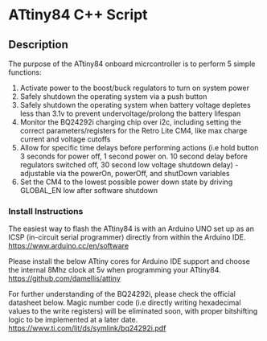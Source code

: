 # ATtiny84 C++ Script

## Description
The purpose of the ATtiny84 onboard micrcontroller is to perform 5 simple functions: 

1) Activate power to the boost/buck regulators to turn on system power 
2) Safely shutdown the operating system via a push button 
3) Safely shutdown the operating system when battery voltage depletes less than 3.1v to prevent undervoltage/prolong the battery lifespan
4) Monitor the BQ24292i charging chip over i2c, including setting the correct parameters/registers for the Retro Lite CM4, like max charge current and voltage cutoffs
5) Allow for specific time delays before performing actions (i.e hold button 3 seconds for power off, 1 second power on. 10 second delay before regulators switched off, 30 second low voltage shutdown delay) - adjustable via the powerOn, powerOff, and shutDown variables
6) Set the CM4 to the lowest possible power down state by driving GLOBAL_EN low after software shutdown

### Install Instructions

The easiest way to flash the ATtiny84 is with an Arduino UNO set up as an ICSP (in-circuit serial programmer) directly from within the Arduino IDE.
https://www.arduino.cc/en/software

Please install the below ATtiny cores for Arduino IDE support and choose the internal 8Mhz clock at 5v when programming your ATtiny84. 
https://github.com/damellis/attiny

For further understanding of the BQ24292i, please check the official datasheet below. Magic number code (i.e directly writing hexadecimal values to the write registers) will be eliminated soon, with proper bitshifting logic to be implemented at a later date. 
https://www.ti.com/lit/ds/symlink/bq24292i.pdf


